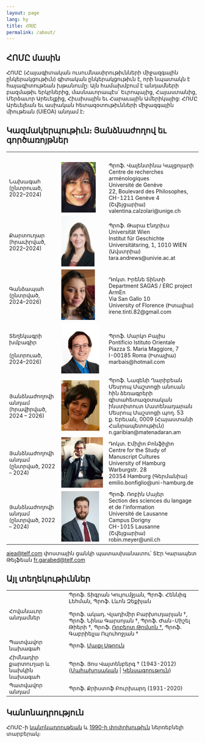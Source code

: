 ```yaml
---
layout: page
lang: hy
title: ՀՈՄԸ
permalink: /about/
---
```


## ՀՈՄԸ մասին

ՀՈՄԸ (Հայագիտական ուսումնասիրութիւնների միջազգային ընկերակցութիւն) գիտական ընկերակցութիւն է, որի նպատակն է հայագիտութեան խթանումը: Այն համախմբում է անդամների բազմաթիւ երկրներից, մասնաւորապէս` Եւրոպայից, Հայաստանից, Մերձաւոր Արեւելքից, Հիւսիսային եւ Հարաւային Ամերիկայից: ՀՈՄԸ Արեւելեան եւ ասիական հետազօտութիւնների միջազգային միութեան (UIEOA) անդամ է։

## Կազմակերպութիւն։ Յանձնաժողով եւ գործառոյթներ

<table>
    <tr>
        <th>&nbsp;</th>
        <th>&nbsp;</th>
        <th>&nbsp;</th>
    </tr>
    <tr>
        <td>Նախագահ<br>(ընտրուած, 2022–2024)</td>
        <td style="width:110px"><img src="/assets/vc.png" height="132"></td>
        <td>Պրոֆ. Վալենտինա Կալցոլարի<br>Centre de recherches arménologiques<br>Université de Genève<br>22, Boulevard des Philosophes, CH-1211 Genève 4 (Շվեյցարիա)<br>valentina.calzolari@unige.ch</td>
    </tr>
    <tr>
        <td>Քարտուղար<br>(հրաւիրված, 2022–2024)</td>
        <td><img src="/assets/ta.png" height="132"></td>
        <td>Պրոֆ. Թարա Էնդրիւս <br>Universität Wien<br>Institut für Geschichte<br>Universitätsring, 1, 1010 WIEN (Ավստրիա)<br>tara.andrews@univie.ac.at</td>
    </tr>
    <tr>
        <td>Գանձապահ<br>(ընտրված, 2024–2026)</td>
        <td><img src="/assets/it.png" height="132"></td>
        <td>Դոկտ. Իրենե Տինտի<br>Department SAGAS / ERC project ArmEn<br>Via San Gallo 10<br>University of Florence (Իտալիա)<br>irene.tinti.82@gmail.com</td>
    </tr>
    <tr>
        <td>Տեղեկագրի խմբագիր<br><br>(ընտրուած, 2024–2026)</td>
        <td><img src="/assets/mb.png" height="132"></td>
        <td>Պրոֆ. Մարկո Բայիս<br>Pontificio Istituto Orientale<br>Piazza S. Maria Maggiore, 7<br>I-00185 Roma (Իտալիա)<br>marbais@hotmail.com</td>
    </tr>
    <tr>
        <td>Յանձնաժողովի անդամ<br>(հրավիրված, 2024 – 2026)</td>
        <td><img src="/assets/ng.jpeg" height="132"></td>
        <td>Պրոֆ. Նազենի Ղարիբեան<br>Մեսրոպ Մաշտոցի անուան հին ձեռագրերի գիտահետազօտական ինստիտուտ Մատենադարան<br>Մեսրոպ Մաշտոցի պող. 53<br>ք. Երեւան, 0009 (Հայաստանի Հանրապետութիւն)<br>n.garibian@matenadaran.am</td>
    </tr>
    <tr>
        <td>Յանձնաժողովի անդամ<br>(ընտրված, 2022 – 2024)</td>
        <td><img src="/assets/eb.jpg" height="132"></td>
        <td>Դոկտ. Էմիլիո Բոնֆիլիո<br>Centre for the Study of Manuscript Cultures<br>University of Hamburg<br>Warburgstr. 28<br>20354 Hamburg (Գերմանիա)<br>emilio.bonfiglio@uni-hamburg.de</td>
    </tr>
    <tr>
        <td>Յանձնաժողովի անդամ<br>(ընտրված, 2022 – 2024)</td>
        <td><img src="/assets/meyer_portrait_small.jpg" height="132"></td>
        <td>Պրոֆ. Ռոբին Մայեր<br>Section des sciences du langage et de l&#39;information<br>Université de Lausanne<br>Campus Dorigny<br>CH-1015 Lausanne (Շվեյցարիա)<br>robin.meyer@unil.ch</td>
    </tr>
</table>

aiea@telf.com փոստային ցանկի պատասխանատու՝ ՏԷր Կարապետ Թելֆեան fr.garabed@telf.com

## Այլ տեղեկութիւններ

| | |
|-|-|
| Հովանաւոր անդամներ      |  Պրոֆ. Տիգրան Կույումջյան, Պրոֆ. Հեննիգ Լեհման, Պրոֆ. Լևոն Զեքիյան<br> <br>Պրոֆ. ակադ. Վլադիմիր Բարխուդարյան †, Պրոֆ. Նինա Գարսոյան †, Պրոֆ. Ժան-Միշել Թիերի †, Պրոֆ. [Ռոբերտ Թոմսոն †](/public/Thomson-Obituary.pdf), Պրոֆ. Գաբրիելլա Ուլուհոջյան †  |
| Պատվավոր նախագահ      |  Պրոֆ. [Մայքլ Սթոուն](http://apocryphalstone.com/) |
| Հիմնադիր քարտուղար և նախկին նախագահ  |  Պրոֆ. Յոս Վայտենբերգ † (1943-2012) ([Մահախոսական](/public/WeitenbergObituary2.pdf) \| [Կենսագրություն](/public/WeitenbergBibliography2.pdf)) |
| Պատվավոր անդամ         |  Պրոֆ. Քրիստոֆ Բուրխարդ (1931-2020) |

## Կանոնադրություն

ՀՈՄԸ-ի [կանոնադրութեան](/public/AIEA-Statuts.pdf) և [1990-ի փոփոխութիւն](/public/AIEA-Amendement.pdf) ներռեբնելի տարբերակ։
